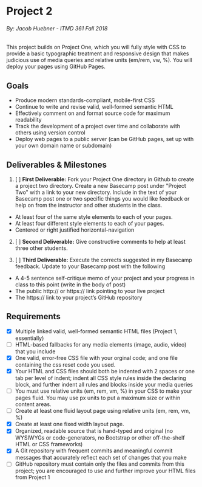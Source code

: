 # Project 2
###### By: Jacob Huebner - ITMD 361 Fall 2018 

This project builds on Project One, which you will fully style with CSS to provide a basic typographic treatment and responsive design that makes judicious use of media queries and relative units (em/rem, vw, %). You will deploy your pages using GitHub Pages.

## Goals

* Produce modern standards-compliant, mobile-first CSS
* Continue to write and revise valid, well-formed semantic HTML
* Effectively comment on and format source code for maximum readability
* Track the development of a project over time and collaborate with others using version control
* Deploy web pages to a public server (can be GitHub pages, set up with your own domain name or subdomain)

## Deliverables & Milestones


1. [ ] **First Deliverable:** Fork your Project One directory in Github to create a project two directory. Create a new Basecamp post under "Project Two" with a link to your new directory. Include in the text of your Basecamp post one or two specific things you would like feedback or help on from the instructor and other students in the class.
* At least four of the same style elements to each of your pages.
* At least four different style elements to each of your pages.
* Centered or right justified horizontal-navigation

2. [ ] **Second Deliverable:** Give constructive comments to help at least three other students.

3. [ ] **Third Deliverable:** Execute the corrects suggested in my Basecamp feedback. Update to your Basecamp post with the following
* A 4-5 sentence self-critique memo of your project and your progress in class to this point (write in the body of post)
* The public http:// or https:// link pointing to your live project
* The https:// link to your project’s GitHub repository

## Requirements

- [x] Multiple linked valid, well-formed semantic HTML files (Project 1, essentially) 
- [ ] HTML-based fallbacks for any media elements (image, audio, video) that you include
- [x] One valid, error-free CSS file with your orginal code; and one file containing the css reset code you used.
- [x] Your HTML and CSS files should both be indented with 2 spaces or one tab per level of indent; indent all CSS style rules inside the declaring block, and further indent all rules and blocks inside your media queries
- [ ] You must use relative units (em, rem, vm, %) in your CSS to make your pages fluid. You may use px units to put a maximum size or within content areas.
- [ ] Create at least one fluid layout page using relative units (em, rem, vm, %)
- [x] Create at least one fixed width layout page.
- [x] Organized, readable source that is hand-typed and original (no WYSIWYGs or code-generators, no Bootstrap or other off-the-shelf HTML or CSS frameworks)
- [x] A Git repository with frequent commits and meaningful commit messages that accurately reflect each set of changes that you make
- [ ] GitHub repository must contain only the files and commits from this project; you are encouraged to use and further improve your HTML files from Project 1
